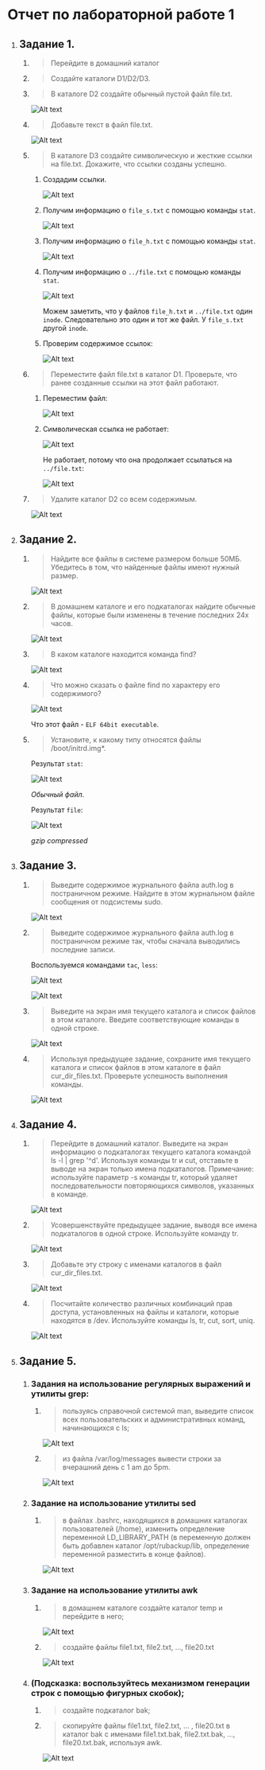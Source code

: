 # Отчет по лабораторной работе 1

1.  ## Задание 1.

    1.  > Перейдите в домашний каталог
    2.  > Создайте каталоги D1/D2/D3.
    3.  > В каталоге D2 создайте обычный пустой файл file.txt.

        ![Alt text](image.png)
    4.  > Добавьте текст в файл file.txt.

        ![Alt text](image-1.png)
    5.  > В каталоге D3 создайте символическую и жесткие ссылки на file.txt.
        > Докажите, что ссылки созданы успешно.

        1.  Создадим ссылки.

            ![Alt text](image-2.png)
        1.  Получим информацию о `file_s.txt` с помощью команды `stat`.

            ![Alt text](image-3.png)
        1.  Получим информацию о `file_h.txt` с помощью команды `stat`.

            ![Alt text](image-4.png)
        1.  Получим информацию о `../file.txt` с помощью команды `stat`.

            ![Alt text](image-5.png)

            Можем заметить, что у файлов `file_h.txt` и `../file.txt` один `inode`.
            Следовательно это один и тот же файл.
            У `file_s.txt` другой `inode`.

        1.  Проверим содержимое ссылок:

            ![Alt text](image-6.png)
    6.  > Переместите файл file.txt в каталог D1.
        > Проверьте, что ранее созданные ссылки на этот файл работают.

        1.  Переместим файл:

            ![Alt text](image-7.png)
        1.  Символическая ссылка не работает:

            ![Alt text](image-8.png)

            Не работает, потому что она продолжает ссылаться на `../file.txt`:

            ![Alt text](image-9.png)
    7.  > Удалите каталог D2 со всем содержимым.

        ![Alt text](image-10.png)

2.  ## Задание 2.

    1.  > Найдите все файлы в системе размером больше 50МБ.
        > Убедитесь в том, что найденные файлы имеют нужный размер.

        ![Alt text](image-11.png)
    2.  > В домашнем каталоге и его подкаталогах найдите обычные файлы, 
        > которые были изменены в течение последних 24х часов.

        ![Alt text](image-13.png)
    3.  > В каком каталоге находится команда find?

        ![Alt text](image-14.png)
    4.  > Что можно сказать о файле find по характеру его содержимого?

        ![Alt text](image-15.png)

        Что этот файл - `ELF 64bit executable`.
    5.  > Установите, к какому типу относятся файлы /boot/initrd.img*.

        Результат `stat`:

        ![Alt text](image-16.png)

        *Обычный файл*.

        Результат `file`:

        ![Alt text](image-17.png)

        *gzip compressed*

3.  ## Задание 3.

    1.  > Выведите содержимое журнального файла auth.log в постраничном режиме.
        > Найдите в этом журнальном файле сообщения от подсистемы sudo.

        ![Alt text](image-18.png)
    2.  > Выведите содержимое журнального файла auth.log в постраничном режиме так,
        > чтобы сначала выводились последние записи.

        Воспользуемся командами `tac`, `less`:

        ![Alt text](image-20.png)

        ![Alt text](image-19.png)
    3.  > Выведите на экран имя текущего каталога и список файлов в этом каталоге.
        > Введите соответствующие команды в одной строке.

        ![Alt text](image-21.png)
    4.  > Используя предыдущее задание, сохраните имя текущего каталога и список файлов в этом каталоге в файл cur_dir_files.txt.
        > Проверьте успешность выполнения команды.

        ![Alt text](image-22.png)

4.  ## Задание 4.

    1.  > Перейдите в домашний каталог.
        > Выведите на экран информацию о подкаталогах текущего каталога командой ls -l | grep '^d'.
        > Используя команды tr и cut, отставьте в выводе на экран только имена подкаталогов.
        > Примечание: используйте параметр -s команды tr, который удаляет последовательности повторяющихся символов, указанных в команде.

        ![Alt text](image-23.png)

    2.  > Усовершенствуйте предыдущее задание, выводя все имена подкаталогов в одной строке.
        > Используйте команду tr.

        ![Alt text](image-24.png)
    3.  > Добавьте эту строку с именами каталогов в файл cur_dir_files.txt.

        ![Alt text](image-25.png)
    4.  > Посчитайте количество различных комбинаций прав доступа,
        > установленных на файлы и каталоги, которые находятся в /dev.
        > Используйте команды ls, tr, cut, sort, uniq.

        ![Alt text](image-26.png)
5.  ## Задание 5.
    1.  ### Задания на использование регулярных выражений и утилиты grep:
        1.  > пользуясь справочной системой man, выведите список всех пользовательских и административных команд, начинающихся с ls;

            ![Alt text](image-28.png)
        2.  > из файла /var/log/messages вывести строки за вчерашний день с 1 am до 5pm.

            ![Alt text](image-34.png)
    2.  ### Задание на использование утилиты sed
        1.  > в файлах .bashrc, находящихся в домашних каталогах пользователей (/home),
            > изменить определение переменной LD_LIBRARY_PATH 
            > (в переменную должен быть добавлен каталог /opt/rubackup/lib, определение переменной разместить в конце файлов).

            ![Alt text](image-35.png)
    3.  ### Задание на использование утилиты awk
        1.  > в домашнем каталоге создайте каталог temp и перейдите в него;

            ![Alt text](image-36.png)
        2.  > создайте файлы file1.txt, file2.txt, …, file20.txt

            ![Alt text](image-37.png)
    4.  ### (Подсказка: воспользуйтесь механизмом генерации строк с помощью фигурных скобок);
        1.  > создайте подкаталог bak;
        2.  > скопируйте файлы file1.txt, file2.txt, … , file20.txt в каталог bak
            > с именами file1.txt.bak, file2.txt.bak, …, file20.txt.bak, используя awk.

            ![Alt text](image-38.png)
